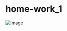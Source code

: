 # home-work_1


![image](https://user-images.githubusercontent.com/128780232/227445111-4756afc3-e801-4366-b012-aa192e1b2c6d.png)
